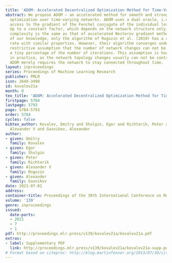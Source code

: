 ```yaml
---
title: 'ADOM: Accelerated Decentralized Optimization Method for Time-Varying Networks'
abstract: We propose ADOM – an accelerated method for smooth and strongly convex decentralized
  optimization over time-varying networks. ADOM uses a dual oracle, i.e., we assume
  access to the gradient of the Fenchel conjugate of the individual loss functions.
  Up to a constant factor, which depends on the network structure only, its communication
  complexity is the same as that of accelerated Nesterov gradient method. To the best
  of our knowledge, only the algorithm of Rogozin et al. (2019) has a convergence
  rate with similar properties. However, their algorithm converges under the very
  restrictive assumption that the number of network changes can not be greater than
  a tiny percentage of the number of iterations. This assumption is hard to satisfy
  in practice, as the network topology changes usually can not be controlled. In contrast,
  ADOM merely requires the network to stay connected throughout time.
layout: inproceedings
series: Proceedings of Machine Learning Research
publisher: PMLR
issn: 2640-3498
id: kovalev21a
month: 0
tex_title: 'ADOM: Accelerated Decentralized Optimization Method for Time-Varying Networks'
firstpage: 5784
lastpage: 5793
page: 5784-5793
order: 5784
cycles: false
bibtex_author: Kovalev, Dmitry and Shulgin, Egor and Richtarik, Peter and Rogozin,
  Alexander V and Gasnikov, Alexander
author:
- given: Dmitry
  family: Kovalev
- given: Egor
  family: Shulgin
- given: Peter
  family: Richtarik
- given: Alexander V
  family: Rogozin
- given: Alexander
  family: Gasnikov
date: 2021-07-01
address:
container-title: Proceedings of the 38th International Conference on Machine Learning
volume: '139'
genre: inproceedings
issued:
  date-parts:
  - 2021
  - 7
  - 1
pdf: http://proceedings.mlr.press/v139/kovalev21a/kovalev21a.pdf
extras:
- label: Supplementary PDF
  link: http://proceedings.mlr.press/v139/kovalev21a/kovalev21a-supp.pdf
# Format based on citeproc: http://blog.martinfenner.org/2013/07/30/citeproc-yaml-for-bibliographies/
---
```

